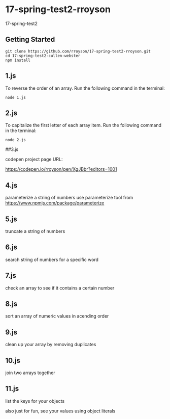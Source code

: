# 17-spring-test2-rroyson
17-spring-test2

## Getting Started

```
git clone https://github.com/rroyson/17-spring-test2-rroyson.git
cd 17-spring-test2-cullen-webster
npm install
```


## 1.js

To reverse the order of an array.  Run the following command in the terminal:

```
node 1.js
```


## 2.js

To capitalize the first letter of each array item. Run the following command in the terminal:

```
node 2.js
```

##3.js

codepen project
page URL:

https://codepen.io/rroyson/pen/XgJBbr?editors=1001



## 4.js
parameterize a string of numbers
use parameterize tool from https://www.npmjs.com/package/parameterize


## 5.js
truncate a string of numbers

## 6.js
search string of numbers for a specific word


## 7.js
check an array to see if it contains a certain number


## 8.js
sort an array of numeric values in acending order


## 9.js
clean up your array by removing duplicates


## 10.js
join two arrays together


## 11.js
list the keys for your objects

also just for fun, see your values using object literals
